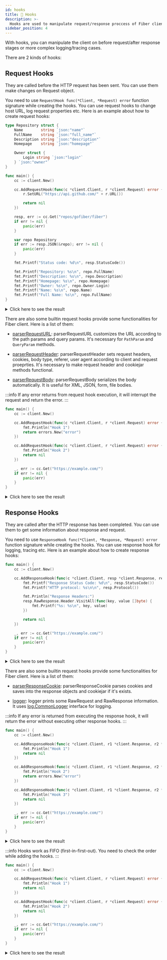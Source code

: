 ```yaml
---
id: hooks
title: 🎣 Hooks
description: >-
  Hooks are used to manipulate request/response proccess of Fiber client.
sidebar_position: 4
---
```


With hooks, you can manipulate the client on before request/after response stages or more complex logging/tracing cases.

There are 2 kinds of hooks:

## Request Hooks

They are called before the HTTP request has been sent. You can use them make changes on Request object.

You need to use `RequestHook func(*Client, *Request) error` function signature while creating the hooks. You can use request hooks to change host URL, log request properties etc. Here is an example about how to create request hooks:

```go
type Repository struct {
	Name        string `json:"name"`
	FullName    string `json:"full_name"`
	Description string `json:"description"`
	Homepage    string `json:"homepage"`

	Owner struct {
		Login string `json:"login"`
	} `json:"owner"`
}

func main() {
	cc := client.New()

	cc.AddRequestHook(func(c *client.Client, r *client.Request) error {
		r.SetURL("https://api.github.com/" + r.URL())

		return nil
	})

	resp, err := cc.Get("repos/gofiber/fiber")
	if err != nil {
		panic(err)
	}

	var repo Repository
	if err := resp.JSON(&repo); err != nil {
		panic(err)
	}

	fmt.Printf("Status code: %d\n", resp.StatusCode())

	fmt.Printf("Repository: %s\n", repo.FullName)
	fmt.Printf("Description: %s\n", repo.Description)
	fmt.Printf("Homepage: %s\n", repo.Homepage)
	fmt.Printf("Owner: %s\n", repo.Owner.Login)
	fmt.Printf("Name: %s\n", repo.Name)
	fmt.Printf("Full Name: %s\n", repo.FullName)
}
```

<details>
<summary>Click here to see the result</summary>

```plaintext
Status code: 200
Repository: gofiber/fiber
Description: ⚡️ Express inspired web framework written in Go
Homepage: https://gofiber.io
Owner: gofiber
Name: fiber
Full Name: gofiber/fiber
```

</details>

There are also some builtin request hooks provide some functionalities for Fiber client. Here is a list of them:

- [parserRequestURL](https://github.com/gofiber/fiber/blob/main/client/hooks.go#L62): parserRequestURL customizes the URL according to the path params and query params. It's necessary for `PathParam` and `QueryParam` methods.

- [parserRequestHeader](https://github.com/gofiber/fiber/blob/main/client/hooks.go#L113): parserRequestHeader sets request headers, cookies, body type, referer, user agent according to client and request proeprties. It's necessary to make request header and cookiejar methods functional.

- [parserRequestBody](https://github.com/gofiber/fiber/blob/main/client/hooks.go#L178): parserRequestBody serializes the body automatically. It is useful for XML, JSON, form, file bodies.

:::info
If any error returns from request hook execution, it will interrupt the request and return the error.
:::

```go
func main() {
	cc := client.New()

	cc.AddRequestHook(func(c *client.Client, r *client.Request) error {
		fmt.Println("Hook 1")
		return errors.New("error")
	})

	cc.AddRequestHook(func(c *client.Client, r *client.Request) error {
		fmt.Println("Hook 2")
		return nil
	})

	_, err := cc.Get("https://example.com/")
	if err != nil {
		panic(err)
	}
}
```

<details>
<summary>Click here to see the result</summary>

```shell
Hook 1.
panic: error

goroutine 1 [running]:
main.main()
        main.go:25 +0xaa
exit status 2
```

</details>

## Response Hooks

They are called after the HTTP response has been completed. You can use them to get some information about response and request.

You need to use `ResponseHook func(*Client, *Response, *Request) error` function signature while creating the hooks. You can use response hook for logging, tracing etc. Here is an example about how to create response hooks:

```go
func main() {
	cc := client.New()

	cc.AddResponseHook(func(c *client.Client, resp *client.Response, req *client.Request) error {
		fmt.Printf("Response Status Code: %d\n", resp.StatusCode())
		fmt.Printf("HTTP protocol: %s\n\n", resp.Protocol())

		fmt.Println("Response Headers:")
		resp.RawResponse.Header.VisitAll(func(key, value []byte) {
			fmt.Printf("%s: %s\n", key, value)
		})

		return nil
	})

	_, err := cc.Get("https://example.com/")
	if err != nil {
		panic(err)
	}
}
```

<details>
<summary>Click here to see the result</summary>

```plaintext
Response Status Code: 200
HTTP protocol: HTTP/1.1

Response Headers:
Content-Length: 1256
Content-Type: text/html; charset=UTF-8
Server: ECAcc (dcd/7D5A)
Age: 216114
Cache-Control: max-age=604800
Date: Fri, 10 May 2024 10:49:10 GMT
Etag: "3147526947+gzip+ident"
Expires: Fri, 17 May 2024 10:49:10 GMT
Last-Modified: Thu, 17 Oct 2019 07:18:26 GMT
Vary: Accept-Encoding
X-Cache: HIT
```

</details>

There are also some builtin request hooks provide some functionalities for Fiber client. Here is a list of them:

- [parserResponseCookie](https://github.com/gofiber/fiber/blob/main/client/hooks.go#L293): parserResponseCookie parses cookies and saves into the response objects and cookiejar if it's exists.

- [logger](https://github.com/gofiber/fiber/blob/main/client/hooks.go#L319): logger prints some RawRequest and RawResponse information. It uses [log.CommonLogger](https://github.com/gofiber/fiber/blob/main/log/log.go#L49) interface for logging.

:::info
If any error is returned from executing the response hook, it will return the error without executing other response hooks.
:::

```go
func main() {
	cc := client.New()

	cc.AddResponseHook(func(c *client.Client, r1 *client.Response, r2 *client.Request) error {
		fmt.Println("Hook 1")
		return nil
	})

	cc.AddResponseHook(func(c *client.Client, r1 *client.Response, r2 *client.Request) error {
		fmt.Println("Hook 2")
		return errors.New("error")
	})

	cc.AddResponseHook(func(c *client.Client, r1 *client.Response, r2 *client.Request) error {
		fmt.Println("Hook 3")
		return nil
	})

	_, err := cc.Get("https://example.com/")
	if err != nil {
		panic(err)
	}
}
```

<details>
<summary>Click here to see the result</summary>

```shell
Hook 1
Hook 2
panic: error

goroutine 1 [running]:
main.main()
        main.go:30 +0xd6
exit status 2
```

</details>

:::info
Hooks work as FIFO (first-in-first-out). You need to check the order while adding the hooks.
:::

```go
func main() {
	cc := client.New()

	cc.AddRequestHook(func(c *client.Client, r *client.Request) error {
		fmt.Println("Hook 1")
		return nil
	})

	cc.AddRequestHook(func(c *client.Client, r *client.Request) error {
		fmt.Println("Hook 2")
		return nil
	})

	_, err := cc.Get("https://example.com/")
	if err != nil {
		panic(err)
	}
}
```

<details>
<summary>Click here to see the result</summary>

```plaintext
Hook 1
Hook 2
```

</details>
